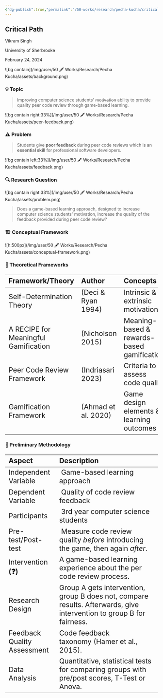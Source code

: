 ```yaml
---
{"dg-publish":true,"permalink":"/50-works/research/pecha-kucha/critical-path-pecha-kucha/","title":"Critical Path Pecha Kucha","noteIcon":"","created":"2024.09.06 17:30","updated":"2024.09.09 16:17"}
---
```



## Critical Path

Vikram Singh

University of Sherbrooke

February 24, 2024

![bg contain](/img/user/50 🖋️ Works/Research/Pecha Kucha/assets/background.png)

### 💡 Topic

> Improving computer science students' ~~motivation~~ ability to provide quality peer code review through game-based learning.

![bg contain right:33%](/img/user/50 🖋️ Works/Research/Pecha Kucha/assets/peer-feedback.png)

<!--
Notes.
-->

### ⚠️ Problem

> Students give **poor feedback** during peer code reviews which is an **essential skill** for professional software developers.

![bg contain left:33%](/img/user/50 🖋️ Works/Research/Pecha Kucha/assets/feedback.png)

<!--
- Peer code review is essential for software development, but it's only effective when students put in effort.
- This research investigates how to motivate CS students to provide high-quality feedback.
- Many Computer Science students find peer code review boring or pointless. This leads to superficial feedback that doesn't help anyone improve.
-->

### 🔍 Research Question

![bg contain right:33%](/img/user/50 🖋️ Works/Research/Pecha Kucha/assets/problem.png)

> Does a game-based learning approach, designed to increase computer science students' motivation, increase the quality of the feedback provided during peer code review?

<!--
Notes.
-->

### 🏗️ Conceptual Framework

![h:500px](/img/user/50 🖋️ Works/Research/Pecha Kucha/assets/conceptual-framework.png)

<!--
- **Problem:** Traditional approaches to peer code review often fail to motivate Computer Science students, resulting in low-quality feedback that hinders learning for all involved.
- **Approach:** This research explores using game-based learning, informed by motivational theories, to increase student engagement with peer code review and improve the quality of feedback provided.
- **Potential Impact:** This study aims to benefit CS students by cultivating essential development skills, empower educators with effective strategies, and contribute to the broader understanding of motivation within computer science education.
-->

### 💭 Theoretical Frameworks

<style scoped>
	table {
	  font-size: 30px;
	}
</style>

| Framework/Theory                     | Author              | Concepts                                   |
| :----------------------------------- | :------------------ | :----------------------------------------- |
| Self-Determination Theory            | (Deci & Ryan 1994)  | Intrinsic & extrinsic motivation           |
| A RECIPE for Meaningful Gamification | (Nicholson 2015)    | Meaning-based & rewards-based gamification |
| Peer Code Review Framework           | (Indriasari 2023)   | Criteria to assess code quality            |
| Gamification Framework               | (Ahmad et al. 2020) | Game design elements & learning outcomes   |

<!--
- This research builds on the established value of peer code review, draws from key motivational theories, and explores successful uses of gamification and game-based learning in computer science education.
- **Ahmad et al.**:
	- gamification constructs
	- game design elements
	- assessment about students' satisfaction and learning outcomes
- **Nicholson**: Meaningful gamification is concerned about long-term benefits of gamification on the users. It aims to engage users by increasing their intrinsic motivation instead of using external rewards.
- **Deci & Ryan**: The basis of meaningful gamification is the Self-Determination Theory (SDT) which implies that intrinsic motivation is driven by: autonomy, competence or mastery, and relatedness.
	- Autonomy refers to freedom of choice;
	- competence refers to mastering learning material that would encourage user to engage deeper in the course activities;
	- relatedness represents social engagement and relations between participants.
-->

### 🔬 Preliminary Methodology

<style scoped>
	table {
	  font-size: 23px;
	}
</style>

| Aspect                      | Description                                                                                                          |
| :-------------------------- | :------------------------------------------------------------------------------------------------------------------- |
| Independent Variable        |  Game-based learning approach                                                                                        |
| Dependent Variable          |  Quality of code review feedback                                                                                     |
| Participants                |  3rd year computer science students                                                                                  |
| Pre-test/Post-test          |  Measure code review quality *before* introducing the game, then again *after*.                                      |
| Intervention **(❓)**       | A game-based learning experience about the per code review process.                                                  |
| Research Design             | Group A gets intervention, group B does not, compare results. Afterwards, give intervention to group B for fairness. |
| Feedback Quality Assessment | Code feedback taxonomy (Hamer et al., 2015).                                                                         |
| Data Analysis               | Quantitative, statistical tests for comparing groups with pre/post scores, T-Test or Anova.                          |

<!--
- General comments were high-level and did not target particular elements of the code.
- Speciﬁc comments focused on some aspects of the code or criteria of code assessment.
- These two categories were further divided into negative, positive, neutral, and advice/action.
	- negative if it highlighted an aspect of the code that was inadequate
	- positive if it highlighted something that was completed well.
	- comments that were not obviously positive or negative in tone were classiﬁed as neutral.
	- Advice/action comments provided actionable suggestions for making modiﬁcation or improvement to the programming code.
- Personal voice if they included personal features such as emoticon, encouragement, or directing a comment towards the author of the code rather than focusing on the code.
- Oﬀ-topic comments were unrelated to the project.
-->
